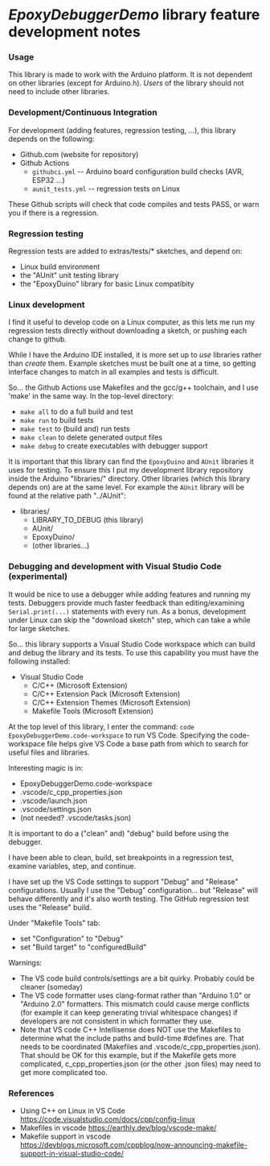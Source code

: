 # *EpoxyDebuggerDemo* library feature development notes

### Usage 
This library is made to work with the Arduino platform.  It is not dependent on other libraries (except for Arduino.h).  _Users_ of the library should not need to include other libraries.

### Development/Continuous Integration
For development (adding features, regression testing, ...), this library depends on the following:
* Github.com (website for repository)
* Github Actions
  * `githubci.yml` -- Arduino board configuration build checks (AVR, ESP32 ...)
  * `aunit_tests.yml` -- regression tests on Linux

These Github scripts will check that code compiles and tests PASS, or warn you if there is a regression.

### Regression testing
Regression tests are added to extras/tests/* sketches, and depend on:
* Linux build environment
* the "AUnit" unit testing library
* the "EpoxyDuino" library for basic Linux compatibity

### Linux development
I find it useful to develop code on a Linux computer, as this lets me run my regression tests directly without downloading a sketch, or pushing each change to github.

While I have the Arduino IDE installed, it is more set up to _use_ libraries rather than _create_ them. Example sketches must be built one at a time, so getting interface changes to match in all examples and tests is difficult.

So... the Github Actions use Makefiles and the gcc/g++ toolchain, and I use 'make' in the same way.  In the top-level directory:
* `make all` to do a full build and test
* `make run` to build tests
* `make test` to (build and) run tests
* `make clean` to delete generated output files
* `make debug` to create executables with debugger support

It is important that this library can find the `EpoxyDuino` and `AUnit` libraries it uses for testing.  To ensure this I put my development library repository inside the Arduino "libraries/" directory. Other libraries (which this library depends on) are at the same level.  For example the `AUnit` library will be found  at the relative path "../AUnit":
* libraries/
  * LIBRARY_TO_DEBUG (this library)
  * AUnit/
  * EpoxyDuino/
  * (other libraries...)

### Debugging and development with Visual Studio Code (experimental)
It would be nice to use a debugger while adding features and running my tests.  Debuggers provide much faster feedback than editing/examining `Serial.print(...)` statements with every run.  As a bonus, development under Linux can skip the "download sketch" step, which can take a while for large sketches.

So... this library supports a Visual Studio Code workspace which can build and debug the library and its tests.  To use this capability you must have the following installed:
* Visual Studio Code
  * C/C++ (Microsoft Extension)
  * C/C++ Extension Pack (Microsoft Extension)
  * C/C++ Extension Themes (Microsoft Extension)
  * Makefile Tools (Microsoft Extension)

At the top level of this library, I enter the command: `code EpoxyDebuggerDemo.code-workspace` to run VS Code.  Specifying the code-workspace file helps give VS Code a base path from which to search for useful files and libraries.

Interesting magic is in:
* EpoxyDebuggerDemo.code-workspace
* .vscode/c_cpp_properties.json
* .vscode/launch.json
* .vscode/settings.json
* (not needed? .vscode/tasks.json)

It is important to do a ("clean" and) "debug" build before using the debugger.

I have been able to clean, build, set breakpoints in a regression test, examine variables, step, and continue.

I have set up the VS Code settings to support "Debug" and "Release" configurations.  Usually I use the "Debug" configuration... but "Release" will behave differently and it's also worth testing.  The GitHub regression test uses the "Release" build.

Under "Makefile Tools" tab:
*  set "Configuration" to "Debug"
*  set "Build target" to "configuredBuild"

Warnings:
* The VS code build controls/settings are a bit quirky.  Probably could be cleaner (someday)
* The VS code formatter uses clang-format rather than "Arduino 1.0" or "Arduino 2.0" formatters.  This mismatch could cause merge conflicts (for example it can keep generating trivial whitespace changes) if developers are not consistent in which formatter they use.
* Note that VS code C++ Intellisense does NOT use the Makefiles to determine what the include paths and build-time #defines are. That needs to be coordinated (Makefiles and .vscode/c_cpp_properties.json).  That should be OK for this example, but if the Makefile gets more complicated, c_cpp_properties.json (or the other .json files) may need to get more complicated too.

### References
* Using C++ on Linux in VS Code https://code.visualstudio.com/docs/cpp/config-linux
* Makefiles in vscode https://earthly.dev/blog/vscode-make/
* Makefile support in vscode https://devblogs.microsoft.com/cppblog/now-announcing-makefile-support-in-visual-studio-code/
